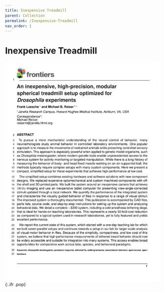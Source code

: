 ```yaml
---
title: Inexpensive Treadmill
parent: Collection
permalink: /Inexpensive-Treadmill
nav_order: 1
---
```


# Inexpensive Treadmill

![Title page of current draft](/assets/img/Collection/title.png){:.ifr .pop}